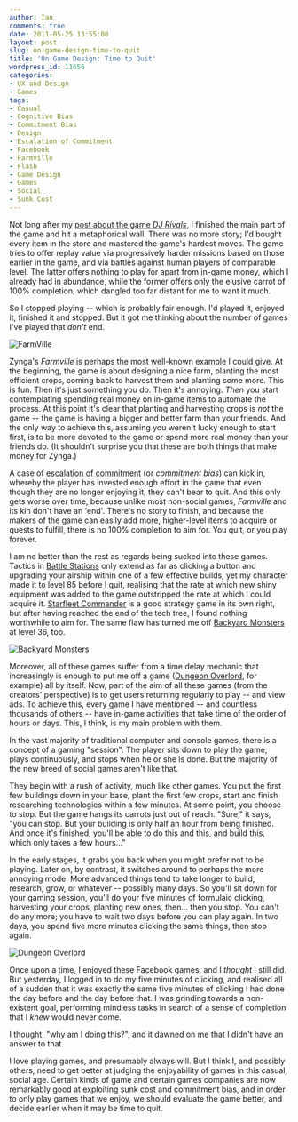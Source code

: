 ```yaml
---
author: Ian
comments: true
date: 2011-05-25 13:55:08
layout: post
slug: on-game-design-time-to-quit
title: 'On Game Design: Time to Quit'
wordpress_id: 11656
categories:
- UX and Design
- Games
tags:
- Casual
- Cognitive Bias
- Commitment Bias
- Design
- Escalation of Commitment
- Facebook
- Farmville
- Flash
- Game Design
- Games
- Social
- Sunk Cost
---
```


Not long after my [post about the game _DJ Rivals_](http://ianrenton.com/blog/on-game-design-dj-rivals), I finished the main part of the game and hit a metaphorical wall. There was no more story; I'd bought every item in the store and mastered the game's hardest moves. The game tries to offer replay value via progressively harder missions based on those earlier in the game, and via battles against human players of comparable level. The latter offers nothing to play for apart from in-game money, which I already had in abundance, while the former offers only the elusive carrot of 100% completion, which dangled too far distant for me to want it much.

So I stopped playing -- which is probably fair enough. I'd played it, enjoyed it, finished it and stopped. But it got me thinking about the number of games I've played that _don't_ end.

![FarmVille](//files.ianrenton.com/sites/blog/2011/05/fv.jpg)

Zynga's _Farmville_ is perhaps the most well-known example I could give. At the beginning, the game is about designing a nice farm, planting the most efficient crops, coming back to harvest them and planting some more. This is fun. Then it's just something you do. Then it's annoying. _Then_ you start contemplating spending real money on in-game items to automate the process. At this point it's clear that planting and harvesting crops is _not_ the game -- the game is having a bigger and better farm than your friends. And the only way to achieve this, assuming you weren't lucky enough to start first, is to be more devoted to the game or spend more real money than your friends do. (It shouldn't surprise you that these are both things that make money for Zynga.)

A case of [escalation of commitment](http://en.wikipedia.org/wiki/Escalation_of_commitment) (or _commitment bias_) can kick in, whereby the player has invested enough effort in the game that even though they are no longer enjoying it, they can't bear to quit. And this only gets worse over time, because unlike most non-social games, _Farmville_ and its kin don't have an 'end'. There's no story to finish, and because the makers of the game can easily add more, higher-level items to acquire or quests to fulfill, there is no 100% completion to aim for. You quit, or you play forever.

I am no better than the rest as regards being sucked into these games. Tactics in [Battle Stations](http://apps.facebook.com/battlestations/fbml.php) only extend as far as clicking a button and upgrading your airship within one of a few effective builds, yet my character made it to level 85 before I quit, realising that the rate at which new shiny equipment was added to the game outstripped the rate at which I could acquire it. [Starfleet Commander](http://apps.facebook.com/starfleet_commander) is a good strategy game in its own right, but after having reached the end of the tech tree, I found nothing worthwhile to aim for. The same flaw has turned me off [Backyard Monsters](http://apps.facebook.com/backyardmonsters) at level 36, too.

![Backyard Monsters](//files.ianrenton.com/sites/blog/2011/05/bym.jpg)

Moreover, all of these games suffer from a time delay mechanic that increasingly is enough to put me off a game ([Dungeon Overlord](http://apps.facebook.com/dungeonoverlord), for example) all by itself. Now, part of the aim of all these games (from the creators' perspective) is to get users returning regularly to play -- and view ads. To achieve this, every game I have mentioned -- and countless thousands of others -- have in-game activities that take time of the order of hours or days. This, I think, is my main problem with them.

In the vast majority of traditional computer and console games, there is a concept of a gaming "session". The player sits down to play the game, plays continuously, and stops when he or she is done. But the majority of the new breed of social games aren't like that.

They begin with a rush of activity, much like other games. You put the first few buildings down in your base, plant the first few crops, start and finish researching technologies within a few minutes. At some point, you choose to stop. But the game hangs its carrots just out of reach. "Sure," it says, "you can stop. But your building is only half an hour from being finished. And once it's finished, you'll be able to do this and this, and build this, which only takes a few hours..."

In the early stages, it grabs you back when you might prefer not to be playing. Later on, by contrast, it switches around to perhaps the more annoying mode. More advanced things tend to take longer to build, research, grow, or whatever -- possibly many days. So you'll sit down for your gaming session, you'll do your five minutes of formulaic clicking, harvesting your crops, planting new ones, then... then you stop. You can't do any more; you have to wait two days before you can play again. In two days, you spend five more minutes clicking the same things, then stop again.

![Dungeon Overlord](//files.ianrenton.com/sites/blog/2011/05/do.jpg)

Once upon a time, I enjoyed these Facebook games, and I _thought_ I still did. But yesterday, I logged in to do my five minutes of clicking, and realised all of a sudden that it was exactly the same five minutes of clicking I had done the day before and the day before that. I was grinding towards a non-existent goal, performing mindless tasks in search of a sense of completion that I _knew_ would never come.

I thought, "why am I doing this?", and it dawned on me that I didn't have an answer to that.

I love playing games, and presumably always will. But I think I, and possibly others, need to get better at judging the enjoyability of games in this casual, social age. Certain kinds of game and certain games companies are now remarkably good at exploiting sunk cost and commitment bias, and in order to only play games that we enjoy, we should evaluate the game better, and decide earlier when it may be time to quit.
